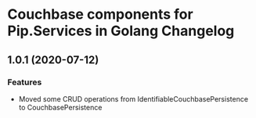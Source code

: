 # Couchbase components for Pip.Services in Golang Changelog

## <a name="1.0.1"></a> 1.0.1 (2020-07-12) 

### Features
* Moved some CRUD operations from IdentifiableCouchbasePersistence to CouchbasePersistence